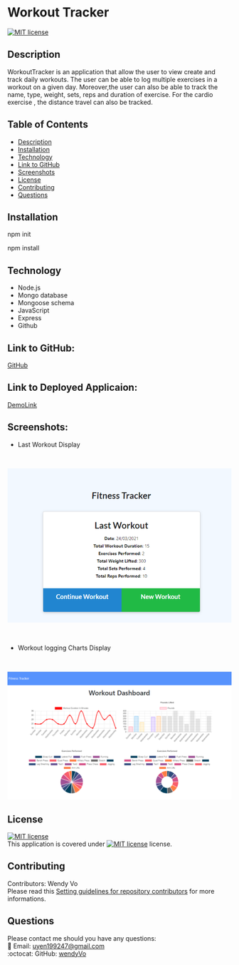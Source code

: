 # Workout Tracker
  
  [![MIT license](https://img.shields.io/badge/License-MIT-blue.svg)](https://choosealicense.com/licenses/mit/)

## Description
WorkoutTracker is an application that allow the user to view create and track daily workouts. The user can be able to log multiple exercises in a workout on a given day. Moreover,the user can also be able to track the name, type, weight, sets, reps and duration of exercise. For the cardio exercise , the distance travel can also be tracked.

## Table of Contents
- [Description](#description)
- [Installation](#installation)
- [Technology](#technology)
- [Link to GitHub](#linktogithub)
- [Screenshots](#screenshots)
- [License](#license)
- [Contributing](#contributing)
- [Questions](#questions)

## Installation
npm init

npm install

## Technology 

- Node.js
- Mongo database
- Mongoose schema
- JavaScript
- Express
- Github

## Link to GitHub:
[GitHub](https://github.com/wendyVo/workout-tracker.git)

## Link to Deployed Applicaion:

[DemoLink]()

## Screenshots:
- Last Workout Display
<br/>

![last workout](/assets/screenshots/workoutDisplay.PNG)

<br/>

- Workout logging Charts Display

<br/>

![workoutDashboard](/assets/screenshots/workoutDashboard.PNG)

## License

[![MIT license](https://img.shields.io/badge/License-MIT-blue.svg)](https://choosealicense.com/licenses/mit/)
<br/>
This application is covered under [![MIT license](https://img.shields.io/badge/License-MIT-blue.svg)](https://choosealicense.com/licenses/mit/) license. 

## Contributing
Contributors: Wendy Vo <br/>
Please read this [Setting guidelines for repository contributors](https://docs.github.com/en/github/building-a-strong-community/setting-guidelines-for-repository-contributors) for more informations.

## Questions

Please contact me should you have any questions: <br/>
:email:   Email: uyen199247@gmail.com <br/>
:octocat: GitHub:  [wendyVo](https://github.com/wendyVo)


